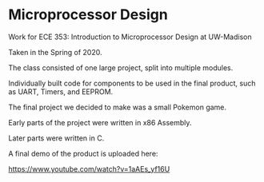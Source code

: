 # Microprocessor Design
Work for ECE 353: Introduction to Microprocessor Design at UW-Madison

Taken in the Spring of 2020.

The class consisted of one large project, split into multiple modules.

Individually built code for components to be used in the final product, such as UART, Timers, and EEPROM.

The final project we decided to make was a small Pokemon game.  

Early parts of the project were written in x86 Assembly.

Later parts were written in C.

A final demo of the product is uploaded here:

https://www.youtube.com/watch?v=1aAEs_yf16U
